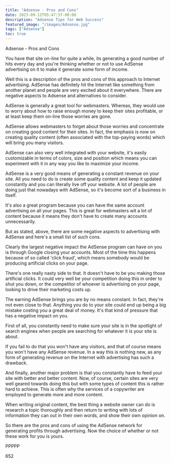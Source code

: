 ```yaml
---
title: "Adsense - Pros and Cons"
date: 2023-09-12T05:47:57-08:00
description: "Adsense Tips for Web Success"
featured_image: "/images/Adsense.jpg"
tags: ["Adsense"]
toc: true
---
```


Adsense - Pros and Cons

You have that site on-line for quite a while, its generating a good number of hits every day and you're thinking whether or not to use AdSense advertising on it to make it generate some form of income.

Well this is a description of the pros and cons of this approach to Internet advertising. AdSense has definitely hit the Internet like something from another planet and people are very excited about it everywhere. There are negative aspects to Adsense and alternatives to consider. 

AdSense is generally a great tool for webmasters. Whereas, they would use to worry about how to raise enough money to keep their sites profitable, or at least keep them on-line those worries are gone.

AdSense allows webmasters to forget about those worries and concentrate on creating good content for their sites. In fact, the emphasis is now on creating quality content (often associated with the top-paying words) which will bring you many visitors.

AdSense can also very well integrated with your website, it's easily customizable in terms of colors, size and position which means you can experiment with it in any way you like to maximize your income.

AdSense is a very good means of generating a constant revenue on your site. All you need to do is create some quality content and keep it updated constantly and you can literally live off your website. A lot of people are doing just that nowadays with AdSense, so it's become sort of a business in itself.

It's also a great program because you can have the same account advertising on all your pages. This is great for webmasters wit a lot of content because it means they don't have to create many accounts unnecessarily. 

But as stated, above, there are some negative aspects to advertising with AdSense and here's a small list of such cons.

Clearly the largest negative impact the AdSense program can have on you is through Google closing your accounts. Most of the time this happens because of so called 'click fraud', which means somebody would be producing artificial clicks on your page.

There's one really nasty side to that. It doesn't have to be you making those artificial clicks. It could very well be your competition doing this in order to shut you down, or the competitor of whoever is advertising on your page, looking to drive their marketing costs up.

The earning AdSense brings you are by no means constant. In fact, they're not even close to that. Anything you do to your site could end up being a big mistake costing you a great deal of money. It's that kind of pressure that has a negative impact on you.

First of all, you constantly need to make sure your site is in the spotlight of search engines when people are searching for whatever it is your site is about.

If you fail to do that you won't have any visitors, and that of course means you won't have any AdSense revenue. In a way this is nothing new, as any form of generating revenue on the Internet with advertising has such a drawback.

And finally, another major problem is that you constantly have to feed your site with better and better content. Now, of course, certain sites are very well geared towards doing this but with some types of content this is rather hard to achieve. This is often why the services of a copywriter are employed to generate more and more content.

When writing original content, the best thing a website owner can do is research a topic thoroughly and then return to writing with lots of information they can out in their own words, and show their own opinion on.

So there are the pros and cons of using the AdSense network for generating profits through advertising. Now the choice of whether or not these work for you is yours.

PPPPP

652

